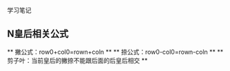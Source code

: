 学习笔记

## N皇后相关公式
**  撇公式：row0+col0=rown+coln **
**  捺公式：row0-col0=rown-coln **
**  剪子叶：当前皇后的撇捺不能跟后面的后皇后相交 **
